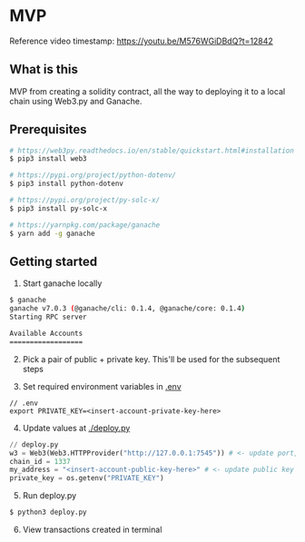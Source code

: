 # MVP
Reference video timestamp:  https://youtu.be/M576WGiDBdQ?t=12842

## What is this
MVP from creating a solidity contract, all the way to deploying it to a local chain using Web3.py and Ganache.

## Prerequisites
```bash
# https://web3py.readthedocs.io/en/stable/quickstart.html#installation
$ pip3 install web3

# https://pypi.org/project/python-dotenv/
$ pip3 install python-dotenv

# https://pypi.org/project/py-solc-x/
$ pip3 install py-solc-x

# https://yarnpkg.com/package/ganache
$ yarn add -g ganache
```



## Getting started
1. Start ganache locally
``` bash
$ ganache
ganache v7.0.3 (@ganache/cli: 0.1.4, @ganache/core: 0.1.4)
Starting RPC server

Available Accounts
==================
```

2. Pick a pair of public + private key. This'll be used for the subsequent steps

3. Set required environment variables in [.env](./.env)
```
// .env
export PRIVATE_KEY=<insert-account-private-key-here>
```

4. Update values at [./deploy.py](./deploy.py)
```python
// deploy.py
w3 = Web3(Web3.HTTPProvider("http://127.0.0.1:7545")) # <- update port, if changed
chain_id = 1337
my_address = "<insert-account-public-key-here>" # <- update public key
private_key = os.getenv("PRIVATE_KEY")
```

5. Run deploy.py
```bash
$ python3 deploy.py
```

6. View transactions created in terminal